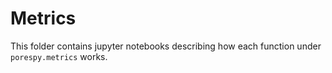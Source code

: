 # Metrics

This folder contains jupyter notebooks describing how each function under
`porespy.metrics` works.
